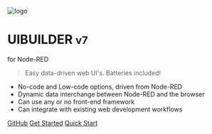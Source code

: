 <div class="cover-head">

![logo](/images/node-lblue-192x192.png)

<div class="ch-title">

# <span class="uib-name"><span class="uib-red">UI</span>BUILDER</span> <small>v7</small>

for Node-RED

</div>

</div>

> Easy data-driven web UI's. Batteries included!

- No-code and Low-code options, driven from Node-RED
- Dynamic data interchange between Node-RED and the browser
- Can use any or no front-end framework
- Can integrate with existing web development workflows

[GitHub](https://github.com/TotallyInformation/node-red-contrib-uibuilder)
[Get Started](#uibuilder-documentation)
[Quick Start](walkthrough1)

